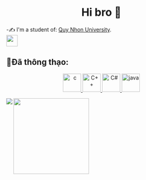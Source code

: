 <h1 align="center">Hi bro 🤠</h1>
<p align="center">
</p>

-✍ I'm a student of: [Quy Nhon University](https://www.qnu.edu.vn/).
<br/>
  <a align="left" href="https://www.facebook.com/cuongle1002">
  <img width=30px  src="https://img.icons8.com/?size=100&id=114441&format=png&color=000000" />
</a>
<br />

## 📗Đã thông thạo:
<p align="center">
  <a href= "https://vi.wikipedia.org/wiki/C_(ng%C3%B4n_ng%E1%BB%AF_l%E1%BA%ADp_tr%C3%ACnh)" >
    <img width="48" height="48" src="https://img.icons8.com/?size=100&id=shQTXiDQiQVR&format=png&color=000000" alt="c"/>
  </a>
  <a href="https://vi.wikipedia.org/wiki/C%2B%2B" >
    <img width="48" height="48" src="https://img.icons8.com/?size=100&id=40669&format=png&color=000000" alt="C++"/>
  </a>
  <a href="https://vi.wikipedia.org/wiki/C_Sharp_(ng%C3%B4n_ng%E1%BB%AF_l%E1%BA%ADp_tr%C3%ACnh)" >
    <img width="48" height="48" src="https://img.icons8.com/?size=100&id=55251&format=png&color=000000" alt="C#"/>
  </a>
  <a href="https://vi.wikipedia.org/wiki/Java_(ng%C3%B4n_ng%E1%BB%AF_l%E1%BA%ADp_tr%C3%ACnh)" >
    <img width="48" height="48" src="https://img.icons8.com/?size=100&id=46630&format=png&color=000000" alt="java"/>
  </a>
</p>
<a href="https://github.com/cuongle4399/github-readme-stats">
  <img height=200 align="center" src="https://github-readme-stats.vercel.app/api?username=cuongle4399&theme=buefy&show_icons=true"/>
</a>
<a href="https://github.com/cuongle4399/github-readme-stats">
  <img align="left" src="https://github-readme-stats.vercel.app/api/top-langs/?username=cuongle4399&theme=buefy" />
</a>




